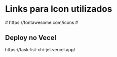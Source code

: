 <h1>Links para Icon utilizados </h1>
#
https://fontawesome.com/icons 
#

<h2>Deploy no Vecel </h2>
https://task-list-chi-jet.vercel.app/
